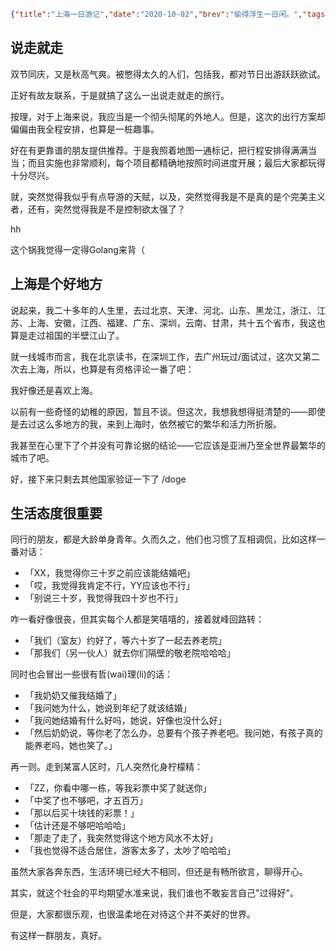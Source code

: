 ```json lw-blog-meta
{"title":"上海一日游记","date":"2020-10-02","brev":"偷得浮生一日闲。","tags":["杂谈"],"path":"blog/2020/201002-上海一日游记.md"}
```


## 说走就走

双节同庆，又是秋高气爽。被憋得太久的人们，包括我，都对节日出游跃跃欲试。

正好有故友联系，于是就搞了这么一出说走就走的旅行。

按理，对于上海来说，我应当是一个彻头彻尾的外地人。但是，这次的出行方案却偏偏由我全程安排，也算是一桩趣事。

好在有更靠谱的朋友提供推荐。于是我照着地图一通标记，把行程安排得满满当当；而且实施也非常顺利，每个项目都精确地按照时间进度开展；最后大家都玩得十分尽兴。

就，突然觉得我似乎有点导游的天赋，以及，突然觉得我是不是真的是个完美主义者，还有，突然觉得我是不是控制欲太强了？

hh

这个锅我觉得一定得Golang来背（

## 上海是个好地方

说起来，我二十多年的人生里，去过北京、天津、河北、山东、黑龙江，浙江、江苏、上海、安徽，江西、福建、广东、深圳，云南、甘肃，共十五个省市，我这也算是走过祖国的半壁江山了。

就一线城市而言，我在北京读书，在深圳工作，去广州玩过/面试过，这次又第二次去上海，所以，也算是有资格评论一番了吧：

我好像还是喜欢上海。

以前有一些奇怪的幼稚的原因，暂且不谈。但这次，我想我想得挺清楚的——即使是去过这么多地方的我，来到上海时，依然被它的繁华和活力所折服。

我甚至在心里下了个并没有可靠论据的结论——它应该是亚洲乃至全世界最繁华的城市了吧。

好，接下来只剩去其他国家验证一下了 /doge

## 生活态度很重要

同行的朋友，都是大龄单身青年。久而久之，他们也习惯了互相调侃，比如这样一番对话：

- 「XX，我觉得你三十岁之前应该能结婚吧」
- 「哎，我觉得我肯定不行，YY应该也不行」
- 「别说三十岁，我觉得我四十岁也不行」

咋一看好像很丧，但其实每个人都是笑嘻嘻的，接着就峰回路转：

- 「我们（室友）约好了，等六十岁了一起去养老院」
- 「那我们（另一伙人）就去你们隔壁的敬老院哈哈哈」

同时也会冒出一些很有哲(wai)理(li)的话：

- 「我奶奶又催我结婚了」
- 「我问她为什么，她说到年纪了就该结婚」
- 「我问她结婚有什么好吗，她说，好像也没什么好」
- 「然后奶奶说，等你老了怎么办，总要有个孩子养老吧。我问她，有孩子真的能养老吗，她也笑了。」

再一则。走到某富人区时，几人突然化身柠檬精：

- 「ZZ，你看中哪一栋，等我彩票中奖了就送你」
- 「中奖了也不够吧，才五百万」
- 「那以后买十块钱的彩票！」
- 「估计还是不够吧哈哈哈」
- 「那走了走了，我突然觉得这个地方风水不太好」
- 「我也觉得不适合居住，游客太多了，太吵了哈哈哈」

虽然大家各奔东西，生活环境已经大不相同，但还是有畅所欲言，聊得开心。

其实，就这个社会的平均期望水准来说，我们谁也不敢妄言自己"过得好"。

但是，大家都很乐观，也很温柔地在对待这个并不美好的世界。

有这样一群朋友，真好。
